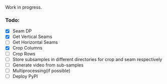 Work in progress.

### Todo:

- [x] Seam DP
- [x] Get Vertical Seams
- [ ] Get Horizontal Seams
- [x] Crop Columns
- [ ] Crop Rows
- [ ] Store subsamples in different directories for crop and seam respectively
- [ ] Generate video from sub-samples
- [ ] Multiprocessing(if possible)
- [ ] Deploy PyPI